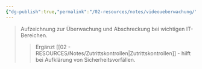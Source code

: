 ```yaml
---
{"dg-publish":true,"permalink":"/02-resources/notes/videoueberwachung/","tags":["it-sicherheit/physisch"],"noteIcon":"","updated":"2025-08-26T16:35:24.702+02:00"}
---
```


>Aufzeichnung zur Überwachung und Abschreckung bei wichtigen IT-Bereichen.
>>Ergänzt [[02 - RESOURCES/Notes/Zutrittskontrollen\|Zutrittskontrollen]] - hilft bei Aufklärung von Sicherheitsvorfällen.